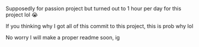Supposedly for passion project but turned out to 1 hour per day for this project lol 😭


If you thinking why I got all of this commit to this project, this is prob why lol

No worry I will make a proper readme soon, ig
